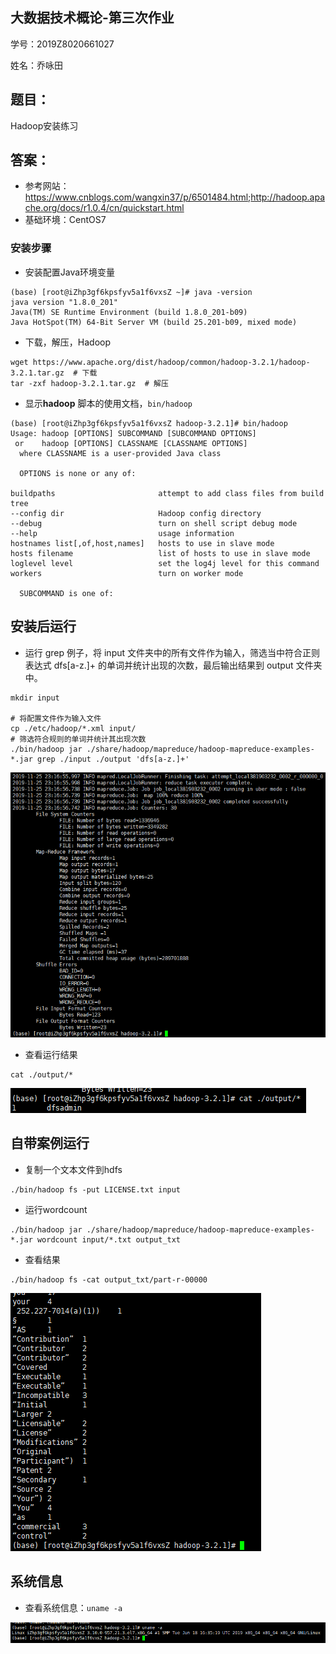 ## 大数据技术概论-第三次作业

学号：2019Z8020661027

姓名：乔咏田

## 题目：

Hadoop安装练习

## 答案：

- 参考网站：<https://www.cnblogs.com/wangxin37/p/6501484.html>;<http://hadoop.apache.org/docs/r1.0.4/cn/quickstart.html>
- 基础环境：CentOS7

### 安装步骤

- 安装配置Java环境变量

~~~
(base) [root@iZhp3gf6kpsfyv5a1f6vxsZ ~]# java -version
java version "1.8.0_201"
Java(TM) SE Runtime Environment (build 1.8.0_201-b09)
Java HotSpot(TM) 64-Bit Server VM (build 25.201-b09, mixed mode)
~~~

- 下载，解压，Hadoop

~~~
wget https://www.apache.org/dist/hadoop/common/hadoop-3.2.1/hadoop-3.2.1.tar.gz  # 下载
tar -zxf hadoop-3.2.1.tar.gz  # 解压
~~~

-  显示**hadoop** 脚本的使用文档，`bin/hadoop`

~~~
(base) [root@iZhp3gf6kpsfyv5a1f6vxsZ hadoop-3.2.1]# bin/hadoop
Usage: hadoop [OPTIONS] SUBCOMMAND [SUBCOMMAND OPTIONS]
 or    hadoop [OPTIONS] CLASSNAME [CLASSNAME OPTIONS]
  where CLASSNAME is a user-provided Java class

  OPTIONS is none or any of:

buildpaths                       attempt to add class files from build tree
--config dir                     Hadoop config directory
--debug                          turn on shell script debug mode
--help                           usage information
hostnames list[,of,host,names]   hosts to use in slave mode
hosts filename                   list of hosts to use in slave mode
loglevel level                   set the log4j level for this command
workers                          turn on worker mode

  SUBCOMMAND is one of:
~~~

## 安装后运行

-  运行 grep 例子，将 input 文件夹中的所有文件作为输入，筛选当中符合正则表达式 dfs[a-z.]+ 的单词并统计出现的次数，最后输出结果到 output 文件夹中。

~~~
mkdir input

# 将配置文件作为输入文件
cp ./etc/hadoop/*.xml input/  
# 筛选符合规则的单词并统计其出现次数
./bin/hadoop jar ./share/hadoop/mapreduce/hadoop-mapreduce-examples-*.jar grep ./input ./output 'dfs[a-z.]+'          
~~~

![image-20191125231732230](img/big_data_image-20191125231732230.png)

- 查看运行结果

~~~
cat ./output/*
~~~

![image-20191125232000243](img/big_data_image-20191125232000243.png)

## 自带案例运行

-  复制一个文本文件到hdfs

~~~
./bin/hadoop fs -put LICENSE.txt input
~~~

- 运行wordcount

~~~
./bin/hadoop jar ./share/hadoop/mapreduce/hadoop-mapreduce-examples-*.jar wordcount input/*.txt output_txt
~~~

- 查看结果

~~~
./bin/hadoop fs -cat output_txt/part-r-00000
~~~

![image-20191125233547720](img/big_data_image-20191125233547720.png)

## 系统信息

-  查看系统信息：`uname -a`

![image-20191125232252778](img/big_data_image-20191125232252778.png)